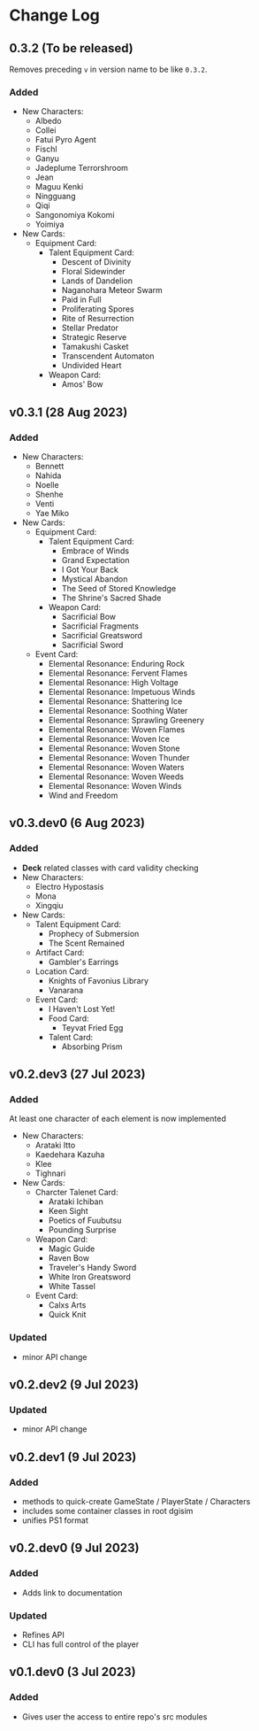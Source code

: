 # Change Log

## 0.3.2 (To be released)

Removes preceding `v` in version name to be like `0.3.2`.

### Added

- New Characters:
  - Albedo
  - Collei
  - Fatui Pyro Agent
  - Fischl
  - Ganyu
  - Jadeplume Terrorshroom
  - Jean
  - Maguu Kenki
  - Ningguang
  - Qiqi
  - Sangonomiya Kokomi
  - Yoimiya
- New Cards:
  - Equipment Card:
    - Talent Equipment Card:
      - Descent of Divinity
      - Floral Sidewinder
      - Lands of Dandelion
      - Naganohara Meteor Swarm
      - Paid in Full
      - Proliferating Spores
      - Rite of Resurrection
      - Stellar Predator
      - Strategic Reserve
      - Tamakushi Casket
      - Transcendent Automaton
      - Undivided Heart
    - Weapon Card:
      - Amos' Bow

## v0.3.1 (28 Aug 2023)

### Added

- New Characters:
  - Bennett
  - Nahida
  - Noelle
  - Shenhe
  - Venti
  - Yae Miko
- New Cards:
  - Equipment Card:
    - Talent Equipment Card:
      - Embrace of Winds
      - Grand Expectation
      - I Got Your Back
      - Mystical Abandon
      - The Seed of Stored Knowledge
      - The Shrine's Sacred Shade
    - Weapon Card:
      - Sacrificial Bow
      - Sacrificial Fragments
      - Sacrificial Greatsword
      - Sacrificial Sword
  - Event Card:
    - Elemental Resonance: Enduring Rock
    - Elemental Resonance: Fervent Flames
    - Elemental Resonance: High Voltage
    - Elemental Resonance: Impetuous Winds
    - Elemental Resonance: Shattering Ice
    - Elemental Resonance: Soothing Water
    - Elemental Resonance: Sprawling Greenery
    - Elemental Resonance: Woven Flames
    - Elemental Resonance: Woven Ice
    - Elemental Resonance: Woven Stone
    - Elemental Resonance: Woven Thunder
    - Elemental Resonance: Woven Waters
    - Elemental Resonance: Woven Weeds
    - Elemental Resonance: Woven Winds
    - Wind and Freedom

## v0.3.dev0 (6 Aug 2023)

### Added

- **Deck** related classes with card validity checking
- New Characters:
  - Electro Hypostasis
  - Mona
  - Xingqiu
- New Cards:
  - Talent Equipment Card:
    - Prophecy of Submersion
    - The Scent Remained
  - Artifact Card:
    - Gambler's Earrings
  - Location Card:
    - Knights of Favonius Library
    - Vanarana
  - Event Card:
    - I Haven't Lost Yet!
    - Food Card:
      - Teyvat Fried Egg
    - Talent Card:
      - Absorbing Prism

## v0.2.dev3 (27 Jul 2023)

### Added

At least one character of each element is now implemented

- New Characters:
  - Arataki Itto
  - Kaedehara Kazuha
  - Klee
  - Tighnari
- New Cards:
  - Charcter Talenet Card:
    - Arataki Ichiban
    - Keen Sight
    - Poetics of Fuubutsu
    - Pounding Surprise
  - Weapon Card:
    - Magic Guide
    - Raven Bow
    - Traveler's Handy Sword
    - White Iron Greatsword
    - White Tassel
  - Event Card:
    - Calxs Arts
    - Quick Knit

### Updated

- minor API change

## v0.2.dev2 (9 Jul 2023)

### Updated

- minor API change

## v0.2.dev1 (9 Jul 2023)

### Added

- methods to quick-create GameState / PlayerState / Characters
- includes some container classes in root dgisim
- unifies PS1 format

## v0.2.dev0 (9 Jul 2023)

### Added

- Adds link to documentation

### Updated

- Refines API
- CLI has full control of the player

## v0.1.dev0 (3 Jul 2023)

### Added

- Gives user the access to entire repo's src modules
